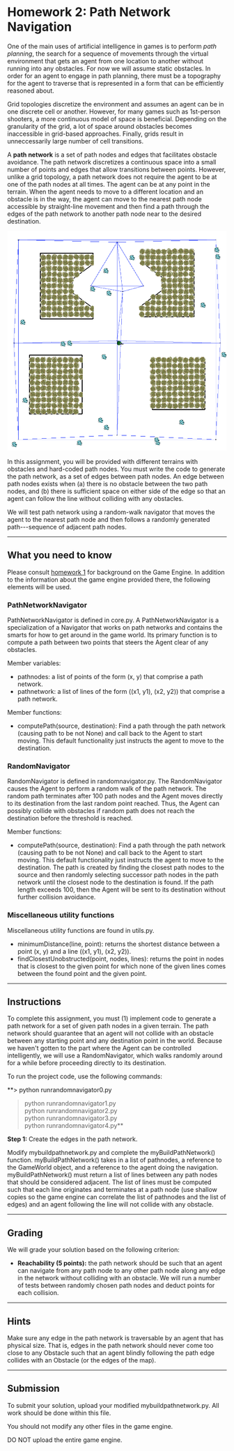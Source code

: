 # Homework 2: Path Network Navigation

One of the main uses of artificial intelligence in games is to perform _path planning_, the search for a sequence of movements through the virtual environment that gets an agent from one location to another without running into any obstacles. For now we will assume static obstacles. In order for an agent to engage in path planning, there must be a topography for the agent to traverse that is represented in a form that can be efficiently reasoned about.

Grid topologies discretize the environment and assumes an agent can be in one discrete cell or another. However, for many games such as 1st-person shooters, a more continuous model of space is beneficial. Depending on the granularity of the grid, a lot of space around obstacles becomes inaccessible in grid-based approaches. Finally, grids result in unneccessarily large number of cell transitions.

A **path network** is a set of path nodes and edges that facilitates obstacle avoidance. The path network discretizes a continuous space into a small number of points and edges that allow transitions between points. However, unlike a grid topology, a path network does not require the agent to be at one of the path nodes at all times. The agent can be at any point in the terrain. When the agent needs to move to a different location and an obstacle is in the way, the agent can move to the nearest path node accessible by straight-line movement and then find a path through the edges of the path network to another path node near to the desired destination.

[![](instructions/pathnet.png)](navmesh1.png)

In this assignment, you will be provided with different terrains with obstacles and hard-coded path nodes. You must write the code to generate the path network, as a set of edges between path nodes. An edge between path nodes exists when (a) there is no obstacle between the two path nodes, and (b) there is sufficient space on either side of the edge so that an agent can follow the line without colliding with any obstacles.

We will test path network using a random-walk navigator that moves the agent to the nearest path node and then follows a randomly generated path---sequence of adjacent path nodes.

* * *

## What you need to know

Please consult [homework 1](homework1.html) for background on the Game Engine. In addition to the information about the game engine provided there, the following elements will be used.

### PathNetworkNavigator

PathNetworkNavigator is defined in core.py. A PathNetworkNavigator is a specialization of a Navigator that works on path networks and contains the smarts for how to get around in the game world. Its primary function is to compute a path between two points that steers the Agent clear of any obstacles.

Member variables:

*   pathnodes: a list of points of the form (x, y) that comprise a path network.
*   pathnetwork: a list of lines of the form ((x1, y1), (x2, y2)) that comprise a path network.

Member functions:

*   computePath(source, destination): Find a path through the path network (causing path to be not None) and call back to the Agent to start moving. This default functionality just instructs the agent to move to the destination.

### RandomNavigator

RandomNavigator is defined in randomnavigator.py. The RandomNavigator causes the Agent to perform a random walk of the path network. The random path terminates after 100 path nodes and the Agent moves directly to its destination from the last random point reached. Thus, the Agent can possibly collide with obstacles if random path does not reach the destination before the threshold is reached.

Member functions:

*   computePath(source, destination): Find a path through the path network (causing path to be not None) and call back to the Agent to start moving. This default functionality just instructs the agent to move to the destination. The path is created by finding the closest path nodes to the source and then randomly selecting successor path nodes in the path network until the closest node to the destination is found. If the path length exceeds 100, then the Agent will be sent to its destination without further collision avoidance.

### Miscellaneous utility functions

Miscellaneous utility functions are found in utils.py.

*   minimumDistance(line, point): returns the shortest distance between a point (x, y) and a line ((x1, y1), (x2, y2)).
*   findClosestUnobstructed(point, nodes, lines): returns the point in nodes that is closest to the given point for which none of the given lines comes between the found point and the given point.

* * *

## Instructions

To complete this assignment, you must (1) implement code to generate a path network for a set of given path nodes in a given terrain. The path network should guarantee that an agent will not collide with an obstacle between any starting point and any destination point in the world. Because we haven't gotten to the part where the Agent can be controlled intelligently, we will use a RandomNavigator, which walks randomly around for a while before proceeding directly to its destination.

To run the project code, use the following commands:

**> python runrandomnavigator0.py  
> python runrandomnavigator1.py  
> python runrandomnavigator2.py  
> python runrandomnavigator3.py  
> python runrandomnavigator4.py**

**Step 1:** Create the edges in the path network.

Modify mybuildpathnetwork.py and complete the myBuildPathNetwork() function. myBuildPathNetwork() takes in a list of pathnodes, a reference to the GameWorld object, and a reference to the agent doing the navigation. myBuildPathNetwork() must return a list of lines between any path nodes that should be considered adjacent. The list of lines must be computed such that each line originates and terminates at a path node (use shallow copies so the game engine can correlate the list of pathnodes and the list of edges) and an agent following the line will not collide with any obstacle.

* * *

## Grading

We will grade your solution based on the following criterion:

*   **Reachability (5 points):** the path network should be such that an agent can navigate from any path node to any other path node along any edge in the network without colliding with an obstacle. We will run a number of tests between randomly chosen path nodes and deduct points for each collision.

* * *

## Hints

Make sure any edge in the path network is traversable by an agent that has physical size. That is, edges in the path network should never come too close to any Obstacle such that an agent blindly following the path edge collides with an Obstacle (or the edges of the map).

* * *

## Submission

To submit your solution, upload your modified mybuildpathnetwork.py. All work should be done within this file.

You should not modify any other files in the game engine.

DO NOT upload the entire game engine.